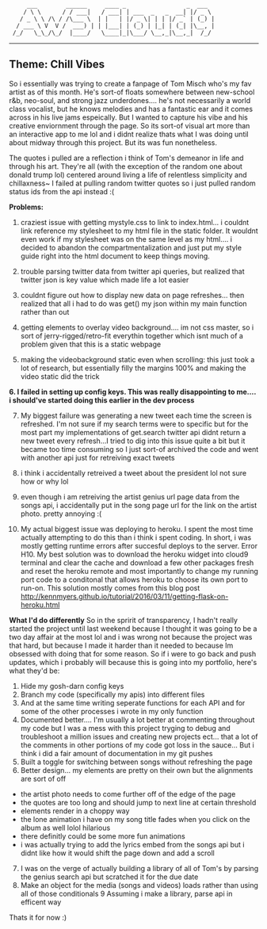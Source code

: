          ___        ______     ____ _                 _  ___  
        / \ \      / / ___|   / ___| | ___  _   _  __| |/ _ \ 
       / _ \ \ /\ / /\___ \  | |   | |/ _ \| | | |/ _` | (_) |
      / ___ \ V  V /  ___) | | |___| | (_) | |_| | (_| |\__, |
     /_/   \_\_/\_/  |____/   \____|_|\___/ \__,_|\__,_|  /_/ 
 ----------------------------------------------------------------- 
Theme:  Chill Vibes
 ---------------------------
 So i essentially was trying to create a fanpage of Tom Misch who's my fav artist as of this month. He's sort-of floats somewhere between new-school r&b, neo-soul, and strong jazz underdones.... he's not necessarily a world class vocalist, but he knows melodies and has a fantastic ear and it comes across in his live jams espeically. But I wanted to capture his vibe and his creative enviornment through the page. So its sort-of visual art more than an interactive app to me lol and i didnt realize thats what I was doing until about midway through this project. But its was fun nonetheless. 
 
 The quotes i pulled are a reflection i think of Tom's demeanor in life and through his art. They're all (with the exception of the random one about donald trump lol) centered around living a life of relentless simplicity and chillaxness~ I failed at pulling random twitter quotes so i just pulled random status ids from the api instead :( 

<b>Problems: </b>
1. craziest issue with getting mystyle.css to link to index.html... i couldnt link reference my stylesheet to my html file in the static folder. It wouldnt even work if my stylesheet was on the same level as my html.... i decided to abandon the compartmentalization and just put my style guide right into the html document to keep things moving. 

2. trouble parsing twitter data from twitter api queries, but realized that twitter json is key value which made life a lot easier

3. couldnt figure out how to display new data on page refreshes... then realized that all i had to do was get() my json within my main function rather than out

4. getting elements to overlay video background.... im not css master, so i sort of jerry-rigged/retro-fit everythin together which isnt much of a problem given that this is a static webpage

5. making the videobackground static even when scrolling: this just took a lot of research, but essentially filly the margins 100% and making the video static did the trick

<b>6. I failed in setting up config keys. This was really disappointing to me.... i should've started doing this earlier in the dev process</b>

7. My biggest failure was generating a new tweet each time the screen is refreshed. I'm not sure if my search terms were to specific but for the most part my implementations of get.search twitter api didnt return a new tweet every refresh...I tried to dig into this issue quite a bit but it became too time consuming so I just sort-of archived the code and went with another api just for retreiving exact tweets

8. i think i accidentally retreived a tweet about the president lol not sure how or why lol

9. even though i am retreiving the artist genius url page data from the songs api, i accidentally put in the song page url for the link on the artist photo. pretty annoying :(

10. My actual biggest issue was deploying to heroku. I spent the most time actually attempting to do this than i think i spent coding. In short, i was mostly getting runtime errors after succesful deploys to the server. Error H10. My best solution was to download the heroku widget into cloud9 terminal and clear the cache and download a few other packages fresh and reset the heroku remote and most importantly to change my running port code to a conditonal that allows heroku to choose its own port to run-on. This solution mostly comes from this blog post http://kennmyers.github.io/tutorial/2016/03/11/getting-flask-on-heroku.html

<b>What I'd do differently</b>
So in the spririt of transparency, I hadn't really started the project until last weekend because I thought it was going to be a two day affair at the most lol and i was wrong not because the project was that hard, but because I made it harder than it needed to because Im obsessed with doing that for some reason. So if i were to go back and push updates, which i probably will because this is going into my portfolio, here's what they'd be: 

1. Hide my gosh-darn config keys
2. Branch my code (specifically my apis) into different files
3. And at the same time writing seperate functions for each API and for some of the other processes i wrote in my only function
4. Documented better.... I'm usually a lot better at commenting throughout my code but I was a mess with this project tryging to debug and troubleshoot a million issues and creating new projects ect... that a lot of the comments in other portions of my code got loss in the sauce... But i think i did a fair amount of documentation in my git pushes
5. Built a toggle for switching between songs without refreshing the page
6. Better design... my elements are pretty on their own but the alignments are sort of off
 - the artist photo needs to come further off of the edge of the page
 - the quotes are too long and should jump to next line at certain threshold
 - elements render in a choppy way
 - the lone animation i have on my song title fades when you click on the album as well lolol hilarious
 - there definitly could be some more fun animations
 - i was actually trying to add the lyrics embed from the songs api but i didnt like how it would shift the page down and add a scroll
7. I was on the verge of actually building a library of all of Tom's by parsing the genius search api but scratched it for the due date
8. Make an object for the media (songs and videos) loads rather than using all of those conditionals
9  Assuming i make a library, parse api in efficent way


Thats it for now :)
